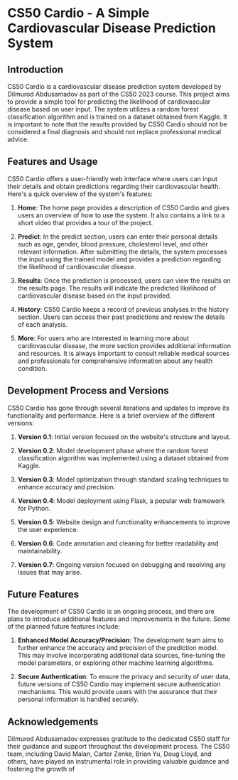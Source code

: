 # CS50 Cardio - A Simple Cardiovascular Disease Prediction System

## Introduction

CS50 Cardio is a cardiovascular disease prediction system developed by Dilmurod Abdusamadov as part of the CS50 2023 course. This project aims to provide a simple tool for predicting the likelihood of cardiovascular disease based on user input. The system utilizes a random forest classification algorithm and is trained on a dataset obtained from Kaggle. It is important to note that the results provided by CS50 Cardio should not be considered a final diagnosis and should not replace professional medical advice.

## Features and Usage

CS50 Cardio offers a user-friendly web interface where users can input their details and obtain predictions regarding their cardiovascular health. Here's a quick overview of the system's features:

1. **Home**: The home page provides a description of CS50 Cardio and gives users an overview of how to use the system. It also contains a link to a short video that provides a tour of the project.

2. **Predict**: In the predict section, users can enter their personal details such as age, gender, blood pressure, cholesterol level, and other relevant information. After submitting the details, the system processes the input using the trained model and provides a prediction regarding the likelihood of cardiovascular disease.

3. **Results**: Once the prediction is processed, users can view the results on the results page. The results will indicate the predicted likelihood of cardiovascular disease based on the input provided.

4. **History**: CS50 Cardio keeps a record of previous analyses in the history section. Users can access their past predictions and review the details of each analysis.

5. **More**: For users who are interested in learning more about cardiovascular disease, the more section provides additional information and resources. It is always important to consult reliable medical sources and professionals for comprehensive information about any health condition.

## Development Process and Versions

CS50 Cardio has gone through several iterations and updates to improve its functionality and performance. Here is a brief overview of the different versions:

1. **Version 0.1**: Initial version focused on the website's structure and layout.

2. **Version 0.2**: Model development phase where the random forest classification algorithm was implemented using a dataset obtained from Kaggle.

3. **Version 0.3**: Model optimization through standard scaling techniques to enhance accuracy and precision.

4. **Version 0.4**: Model deployment using Flask, a popular web framework for Python.

5. **Version 0.5**: Website design and functionality enhancements to improve the user experience.

6. **Version 0.6**: Code annotation and cleaning for better readability and maintainability.

7. **Version 0.7**: Ongoing version focused on debugging and resolving any issues that may arise.

## Future Features

The development of CS50 Cardio is an ongoing process, and there are plans to introduce additional features and improvements in the future. Some of the planned future features include:

1. **Enhanced Model Accuracy/Precision**: The development team aims to further enhance the accuracy and precision of the prediction model. This may involve incorporating additional data sources, fine-tuning the model parameters, or exploring other machine learning algorithms.

2. **Secure Authentication**: To ensure the privacy and security of user data, future versions of CS50 Cardio may implement secure authentication mechanisms. This would provide users with the assurance that their personal information is handled securely.

## Acknowledgements

Dilmurod Abdusamadov expresses gratitude to the dedicated CS50 staff for their guidance and support throughout the development process. The CS50 team, including David Malan, Carter Zenke, Brian Yu, Doug Lloyd, and others, have played an instrumental role in providing valuable guidance and fostering the growth of

